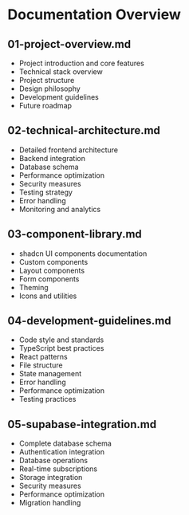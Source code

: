 # Documentation Overview

## 01-project-overview.md
- Project introduction and core features
- Technical stack overview
- Project structure
- Design philosophy
- Development guidelines
- Future roadmap

## 02-technical-architecture.md
- Detailed frontend architecture
- Backend integration
- Database schema
- Performance optimization
- Security measures
- Testing strategy
- Error handling
- Monitoring and analytics

## 03-component-library.md
- shadcn UI components documentation
- Custom components
- Layout components
- Form components
- Theming
- Icons and utilities

## 04-development-guidelines.md
- Code style and standards
- TypeScript best practices
- React patterns
- File structure
- State management
- Error handling
- Performance optimization
- Testing practices

## 05-supabase-integration.md
- Complete database schema
- Authentication integration
- Database operations
- Real-time subscriptions
- Storage integration
- Security measures
- Performance optimization
- Migration handling